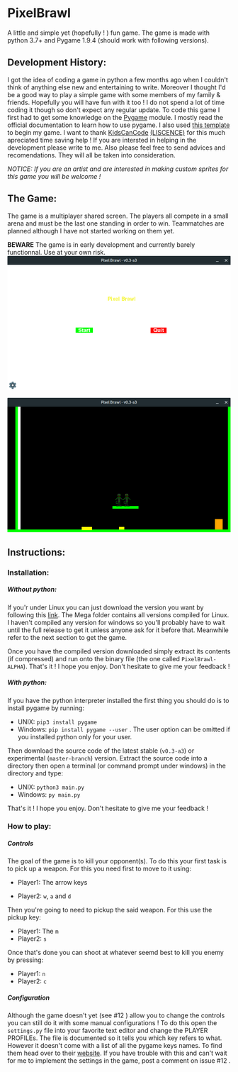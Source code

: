 # PixelBrawl
A little and simple yet (hopefully ! ) fun game. The game is made with python 3.7+ and Pygame 1.9.4 (should work with following versions).

## Development History:
I got the idea of coding a game in python a few months ago when I couldn't think of anything else new and entertaining to write. Moreover I thought I'd be a good way to play a simple game with some members of my family & friends. Hopefully you will have fun with it too ! I do not spend a lot of time coding it though so don't expect any regular update. To code this game I first had to get some knowledge on the [Pygame](https://pygame.org/) module. I mostly read the official documentation to learn how to use pygame. I also used [this template](https://github.com/kidscancode/pygame_tutorials/blob/master/pygame%20template.py) to begin my game. I want to thank [KidsCanCode](https://github.com/kidscancode/) [(LISCENCE)](https://github.com/kidscancode/pygame_tutorials/LICENSE) for this much apreciated time saving help ! 
If you are intersted in helping in the development please write to me. Also please feel free to send advices and recomendations. They will all be taken into consideration.

*NOTICE: If you are an artist and are interested in making custom sprites for this game you will be welcome !*

## The Game:
The game is a multiplayer shared screen. The players all compete in a small arena and must be the last one standing in order to win. Teammatches are planned although I have not started working on them yet.

**BEWARE** The game is in early development and currently barely functionnal. Use at your own risk.
![v0.3-a3-DEV Main menu screenshot](https://raw.githubusercontent.com/NotaSmartDev/assets/master/menu.png)

![v0.1-a1 Test map screenshot](https://raw.githubusercontent.com/NotaSmartDev/assets/master/game.png)







## Instructions:

### Installation:

##### Without python:

If you'r under Linux you can just download the version you want by following this [link](https://mega.nz/#F!YOwFhSbL!fjnwdNnDcOq_z7YAiVQ-BA). The Mega folder contains all versions compiled for Linux. I haven't compiled any version for windows so you'll probably have to wait until the full release to get it unless anyone ask for it before that. Meanwhile refer to the next section to get the game.

Once you have the compiled version downloaded simply extract its contents (if compressed) and run onto the binary file (the one called `PixelBrawl-ALPHA`). That's it ! I hope you enjoy. Don't hesitate to give me your feedback !

##### With python:

If you have the python interpreter installed the first thing you should do is to install pygame by running:

- UNIX: `pip3 install pygame`
- Windows: `pip install pygame --user` . The user option can be omitted if you installed python only for your user.

Then download the source code of the latest stable (`v0.3-a3`) or experimental (`master-branch`) version. Extract the source code into a directory then open a terminal (or command prompt under windows) in the directory and type:

- UNIX: `python3 main.py`
- Windows: `py main.py`

That's it ! I hope you enjoy. Don't hesitate to give me your feedback !



### How to play:

##### Controls

The goal of the game is to kill your opponent(s). To do this your first task is to pick up a weapon. For this you need first to move to it using:

- Player1: The arrow keys

- Player2: `w`, `a` and `d`

Then you're going to need to pickup the said weapon. For this use the pickup key:

- Player1: The `m` 
- Player2: `s`

Once that's done you can shoot at whatever seemd best to kill you enemy by pressing:
- Player1: `n`
- Player2: `c`

##### Configuration



Although the game doesn't yet (see #12 ) allow you to change the controls you can still do it with some manual configurations ! To do this open the `settings.py` file into your favorite text editor and change the PLAYER PROFILEs. The file is documented so it tells you which key refers to what. However it doesn't come with a list of all the pygame keys names. To find them head over to their [website](https://www.pygame.org/docs/ref/key.html). If you have trouble with this and can't wait for me to implement the settings in the game, post a comment on issue #12 .